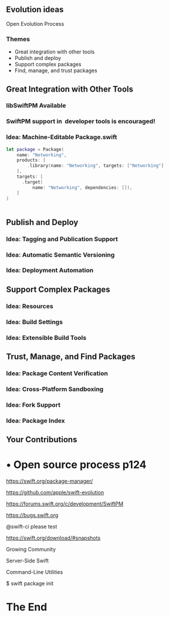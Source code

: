 ## Evolution ideas

Open Evolution Process

### Themes

- Great integration with other tools
- Publish and deploy
- Support complex packages
- Find, manage, and trust packages


## Great Integration with Other Tools


### libSwiftPM Available


### SwiftPM support in  developer tools is encouraged!


### Idea: Machine-Editable Package.swift

```swift
let package = Package(
    name: "Networking", 
    products: [
        .library(name: "Networking", targets: ["Networking"]
    ],
    targets: [
      .target(
          name: "Networking", dependencies: []),
    ] 
)
 
```

## Publish and Deploy



### Idea: Tagging and Publication Support

### Idea: Automatic Semantic Versioning

### Idea: Deployment Automation


## Support Complex Packages

### Idea: Resources

### Idea: Build Settings

### Idea: Extensible Build Tools


## Trust, Manage, and Find Packages


### Idea: Package Content Verification


### Idea: Cross-Platform Sandboxing

### Idea: Fork Support

### Idea: Package Index


## Your Contributions


# • Open source process p124


https://swift.org/package-manager/



https://github.com/apple/swift-evolution

https://forums.swift.org/c/development/SwiftPM

https://bugs.swift.org


@swift-ci please test


https://swift.org/download/#snapshots

Growing Community

Server-Side Swift

Command-Line Utilities

$ swift package init

# The End